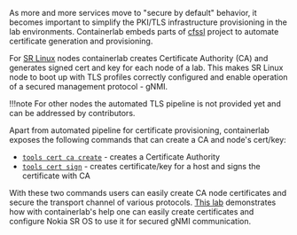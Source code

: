 As more and more services move to "secure by default" behavior, it becomes important to simplify the PKI/TLS infrastructure provisioning in the lab environments. Containerlab embeds parts of [cfssl](https://github.com/cloudflare/cfssl) project to automate certificate generation and provisioning.

For [SR Linux](kinds/srl.md) nodes containerlab creates Certificate Authority (CA) and generates signed cert and key for each node of a lab. This makes SR Linux node to boot up with TLS profiles correctly configured and enable operation of a secured management protocol - gNMI.

!!!note
    For other nodes the automated TLS pipeline is not provided yet and can be addressed by contributors.

Apart from automated pipeline for certificate provisioning, containerlab exposes the following commands that can create a CA and node's cert/key:

* [`tools cert ca create`](../cmd/tools/cert/ca/create.md) - creates a Certificate Authority
* [`tools cert sign`](../cmd/tools/cert/sign.md) - creates certificate/key for a host and signs the certificate with CA

With these two commands users can easily create CA node certificates and secure the transport channel of various protocols. [This lab](https://clabs.netdevops.me/security/gnmitls/) demonstrates how with containerlab's help one can easily create certificates and configure Nokia SR OS to use it for secured gNMI communication.